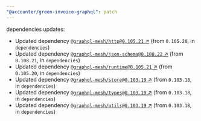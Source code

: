 ```yaml
---
"@accounter/green-invoice-graphql": patch
---
```

dependencies updates:
  - Updated dependency [`@graphql-mesh/http@0.105.21` ↗︎](https://www.npmjs.com/package/@graphql-mesh/http/v/0.105.21) (from `0.105.20`, in `dependencies`)
  - Updated dependency [`@graphql-mesh/json-schema@0.108.22` ↗︎](https://www.npmjs.com/package/@graphql-mesh/json-schema/v/0.108.22) (from `0.108.21`, in `dependencies`)
  - Updated dependency [`@graphql-mesh/runtime@0.105.21` ↗︎](https://www.npmjs.com/package/@graphql-mesh/runtime/v/0.105.21) (from `0.105.20`, in `dependencies`)
  - Updated dependency [`@graphql-mesh/store@0.103.19` ↗︎](https://www.npmjs.com/package/@graphql-mesh/store/v/0.103.19) (from `0.103.18`, in `dependencies`)
  - Updated dependency [`@graphql-mesh/types@0.103.19` ↗︎](https://www.npmjs.com/package/@graphql-mesh/types/v/0.103.19) (from `0.103.18`, in `dependencies`)
  - Updated dependency [`@graphql-mesh/utils@0.103.19` ↗︎](https://www.npmjs.com/package/@graphql-mesh/utils/v/0.103.19) (from `0.103.18`, in `dependencies`)
